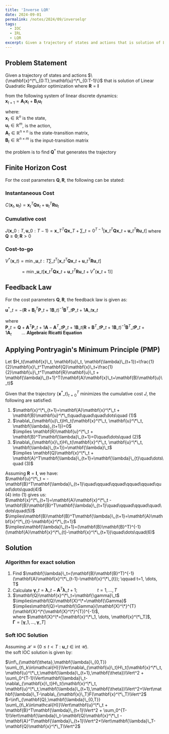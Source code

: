 ```yaml
---
title: 'Inverse LQR'
date: 2024-09-01
permalink: /notes/2024/09/inverselqr
tags:
  - IOC
  - IRL
  - LQR
excerpt: Given a trajectory of states and actions that is solution of Linear Quadratic Regulator optimization, the problem is to find cost parameters that generates the trajectory
---
```


Problem Statement
-----
Given a trajectory of states and actions $\{\mathbf{x}^\*\_{0:T},\mathbf{u}^\*\_{0:T-1}\}$ that is solution of Linear Quadratic Regulator optimization where $\mathbf{R}=\mathbf{I}$<br>

from the following system of linear discrete dynamics:<br>
$\mathbf{x}_{t+1}= \mathbf{A}_t\mathbf{x}_t + \mathbf{B}_t\mathbf{u}_t$

where:<br>
$\mathbf{x}_t\in\mathbb{R}^{n}$ is the state,<br> 
$\mathbf{u}_t\in\mathbb{R}^{m}$, is the action,<br>
$\mathbf{A}_t\in\mathbb{R}^{n\times n}$ is the state-transition matrix,<br>
$\mathbf{B}_t\in\mathbb{R}^{n\times m}$ is the input-transition matrix

the problem is to find $\mathbf{Q}^*$ that generates the trajectory

Finite Horizon Cost
-----
For the cost parameters $\mathbf{Q}, \mathbf{R}$, the following can be stated:

### Instantaneous Cost<br>
$C(\mathbf{x}_t, \mathbf{u}_t)= \mathbf{x}_t^T\mathbf{Q}\mathbf{x}_t + \mathbf{u}_t^T\mathbf{R}\mathbf{u}_t$

### Cumulative cost<br>
$J(\mathbf{x}\_{0:T},\mathbf{u}\_{0:T-1})=\mathbf{x}\_T^T\mathbf{Q}\mathbf{x}\_T+\sum\_{t=0}^{T-1}\big[\mathbf{x}\_t^T\mathbf{Q}\mathbf{x}\_t + \mathbf{u}\_t^T\mathbf{R}\mathbf{u}\_t\big]$
where $\mathbf{Q}\geq\mathbf{0}; \mathbf{R}>0$

### Cost-to-go<br>
$V^*(\mathbf{x}\_t)=\min\_{\mathbf{u}\_{t:T}}\sum\_t^T \Big[\mathbf{x}\_t^T\mathbf{Q}\mathbf{x}\_t + \mathbf{u}\_t^T\mathbf{R}\mathbf{u}\_t\Big]$

$\qquad\quad=\min\_{\mathbf{u}\_t}\Big[\mathbf{x}\_t^T\mathbf{Q}\mathbf{x}\_t + \mathbf{u}\_t^T\mathbf{R}\mathbf{u}\_t+V^*(\mathbf{x}\_{t+1})\Big]$ 

Feedback Law 
-----
For the cost parameters $\mathbf{Q}, \mathbf{R}$, the feedback law is given as:

$\mathbf{u}^*\_t=-(\mathbf{R} + \mathbf{B}^T_t\mathbf{P}\_{t+1}\mathbf{B}\_t)^{-1}\mathbf{B}^T\_t\mathbf{P}\_{t+1}\mathbf{A}\_t\mathbf{x}\_t$

where<br>
$\mathbf{P}\_t = \mathbf{Q}+ \mathbf{A}^T\mathbf{P}\_{t+1}\mathbf{A} -\mathbf{A}^T\_{t}\mathbf{P}\_{t+1}\mathbf{B}\_t(\mathbf{R} + \mathbf{B}^T\_t\mathbf{P}\_{t+1}\mathbf{B}\_t)^{-1}\mathbf{B}^T\_t\mathbf{P}\_{t+1}\mathbf{A}_t \qquad\dots$ **Algebraic Ricatti Equation**


Applying Pontryagin's Minimum Principle (PMP)
-----
Let $H_t(\mathbf{x}\_t, \mathbf{u}\_t, \mathbf{\lambda}\_{t+1})=\frac{1}{2}\mathbf{x}\_t^T\mathbf{Q}\mathbf{x}\_t+\frac{1}{2}\mathbf{u}\_t^T\mathbf{R}\mathbf{u}\_t + \mathbf{\lambda}\_{t+1}^T(\mathbf{A}\mathbf{x}\_t+\mathbf{B}\mathbf{u}\_t)$ 

Given that the trajectory $\{\mathbf{x}^*\_t\}_{t=0}^T$ minimizes the cumulative cost $J$, the following are satisfied: 

1. $\mathbf{x}^\*\_{t+1}=\mathbf{A}\mathbf{x}^\*\_t + \mathbf{B}\mathbf{u}^\*\_t\quad\quad\quad\dots\quad (1)$
2. $\nabla\_{\mathbf{u}\_t}H\_t(\mathbf{x}^\*\_t, \mathbf{u}^\*\_t, \mathbf{\lambda}_{t+1})=0$<br>
$\implies \mathbf{R}\mathbf{u}^\*\_t + \mathbf{B}^T\mathbf{\lambda}\_{t+1}=0\quad\dots\quad (2)$
3. $\nabla\_{\mathbf{x}\_t}H\_t(\mathbf{x}^\*\_t, \mathbf{u}^\*\_t, \mathbf{\lambda}\_{t+1})=\mathbf{\lambda}\_t$<br>
$\implies \mathbf{Q}\mathbf{x}^\*\_t + \mathbf{A}^T\mathbf{\lambda}\_{t+1}=\mathbf{\lambda}\_{t}\quad\dots\quad (3)$

Assuming $\mathbf{R}=\mathbf{I}$, we have:<br>
$\mathbf{u}^\*\_t = -\mathbf{B}^T\mathbf{\lambda}\_{t+1}\quad\qquad\qquad\qquad\qquad\quad\dots\quad(4)$<br>
(4) into (1) gives us:<br>
$\mathbf{x}^\*\_{t+1}=\mathbf{A}\mathbf{x}^\*\_t - \mathbf{B}\mathbf{B}^T\mathbf{\lambda}\_{t+1}\quad\qquad\qquad\quad\dots\quad(5)$<br>
$\implies\mathbf{B}\mathbf{B}^T\mathbf{\lambda}\_{t+1}=\mathbf{A}\mathbf{x}^\*\_{t}-\mathbf{x}^\*\_{t+1}$<br>
$\implies\mathbf{\lambda}\_{t+1}=(\mathbf{B}\mathbf{B}^T)^{-1}(\mathbf{A}\mathbf{x}^\*\_{t}-\mathbf{x}^\*\_{t+1})\quad\dots\quad(6)$

Solution
-----

### Algorithm for exact solution

1. Find $\mathbf{\lambda}\_t=(\mathbf{B}\mathbf{B}^T)^{-1}(\mathbf{A}\mathbf{x}^\*\_{t-1}-\mathbf{x}^\*\_{t}); \qquad t=1, \dots, T$
2. Calculate $\mathbf{\gamma}\_t=\mathbf{\lambda}\_{t}-\mathbf{A}^T\mathbf{\lambda}\_{t+1}; \qquad\qquad t=1, \dots, T$
3. $\mathbf{Q}\mathbf{x}^\*\_t=\mathbf{\gamma}\_t$<br>
$\implies\mathbf{Q}\mathbf{X}^\*=\mathbf{\Gamma}$<br>
$\implies\mathbf{Q}=\mathbf{\Gamma}{\mathbf{X}^\*}^{T}(\mathbf{X}^\*{\mathbf{X}^\*}^{T})^{-1}$,  
where 
$\mathbf{X}^\*=[\mathbf{x}^\*\_1, \dots, \mathbf{x}^\*\_T]$,<br>
$\mathbf{\Gamma}=[\mathbf{\gamma}\_1, \dots, \mathbf{\gamma}\_T]$

### Soft IOC Solution

Assuming $\mathcal{H}\equiv\{0\leq t<T: \mathbf{u}\_t \in \text{int}\ \mathcal{U}\}$. <br>
the soft IOC solution is given by:

$\inf\_{\mathbf{\theta},\mathbf{\lambda}\_{0,T}} \sum\_{t\_k\in\mathcal{H}}\Vert\nabla\_{\mathbf{u}\_t}H\_t(\mathbf{x}^\*\_t,\mathbf{u}^\*\_t,\mathbf{\lambda}\_{t+1},\mathbf{\theta})\Vert^2 + \sum\_0^{T-1}\Vert\mathbf{\lambda}\_t-\nabla\_{\mathbf{x}\_t}H\_t(\mathbf{x}^\*\_t, \mathbf{u}^\*\_t,\mathbf{\lambda}\_{t+1},\mathbf{\theta})\Vert^2+\Vert\mathbf{\lambda}\_T-\nabla\_{\mathbf{x}\_T}F(\mathbf{x}^\*\_T)\Vert^2$<br>
$=\inf\_{\mathbf{Q},\mathbf{\lambda}\_{0,T}} \sum\_{t\_k\in\mathcal{H}}\Vert\mathbf{u}^\*\_t + \mathbf{B}^T\mathbf{\lambda}\_{t+1}\Vert^2 + \sum_0^{T-1}\Vert\mathbf{\lambda}\_t-\mathbf{Q}\mathbf{x}^\*\_t - \mathbf{A}^T\mathbf{\lambda}\_{t+1}\Vert^2+\Vert\mathbf{\lambda}\_T-\mathbf{Q}\mathbf{x}^\*\_T\Vert^2$



